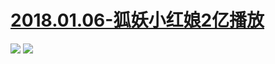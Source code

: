 # [2018.01.06-狐妖小红娘2亿播放](https://www.bilibili.com/blackboard/topic/activity-rJKVuOsmf.html)
![](https://bilicoverimg.github.io/2018/2018.01.06-狐妖小红娘2亿播放.jpg)
![](https://bilicover2018.github.io/2018.01.06.jpg)